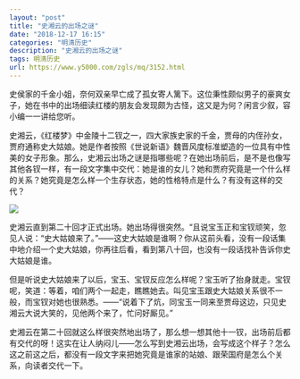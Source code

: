 ```yaml
---
layout: "post"
title: "史湘云的出场之谜"
date: "2018-12-17 16:15"
categories: "明清历史"
description: "史湘云的出场之谜"
tags: 明清历史
url: https://www.y5000.com/zgls/mq/3152.html
---
```






史侯家的千金小姐，奈何双亲早亡成了孤女寄人篱下。这位秉性颇似男子的豪爽女子，她在书中的出场细读红楼的朋友会发现颇为古怪，这又是为何？闲言少叙，容小编一一讲给您听。

史湘云，《红楼梦》中金陵十二钗之一，四大家族史家的千金，贾母的内侄孙女，贾府通称史大姑娘。她是作者按照《世说新语》魏晋风度标准塑造的一位具有中性美的女子形象。那么，史湘云出场之谜是指哪些呢？在她出场前后，是不是也像写其他各钗一样，有一段文字集中交代：她是谁的女儿？她和贾府究竟是一个什么样的关系？她究竟是怎么样一个生存状态，她的性格特点是什么？有没有这样的交代？

![](https://img.y5000.com/uploads/allimg/160914/6-1609141623333a.jpg)

史湘云直到第二十回才正式出场。她出场得很突然。“且说宝玉正和宝钗顽笑，忽见人说：“史大姑娘来了。”——这史大姑娘是谁啊？你从这前头看，没有一段话集中地介绍一个史大姑娘，你再往后看，看到第八十回，也没有一段话找补告诉你史大姑娘是谁。

但是听说史大姑娘来了以后，宝玉、宝钗反应怎么样呢？宝玉听了抬身就走。宝钗呢，笑道：等着，咱们两个一起走，瞧瞧她去。叫见宝玉跟史大姑娘关系很不一般，而宝钗对她也很熟悉。——“说着下了炕，同宝玉一同来至贾母这边，只见史湘云大说大笑的，见他两个来了，忙问好厮见。”

史湘云在第二十回就这么样很突然地出场了，那么想一想其他十一钗，出场前后都有交代的呀！这实在让人纳闷儿——怎么写到史湘云出场，会写成这个样子？怎么这之前这之后，都没有一段文字来把她究竟是谁家的站娘、跟荣国府是怎么个关系，向读者交代一下。
